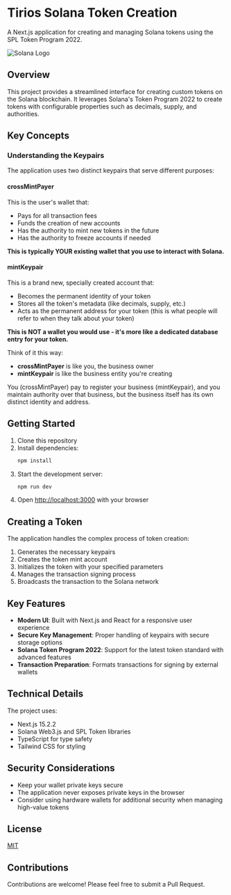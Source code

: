 # Tirios Solana Token Creation

A Next.js application for creating and managing Solana tokens using the SPL Token Program 2022.

![Solana Logo](https://solana.com/_next/image?url=%2F_next%2Fstatic%2Fmedia%2Flogotype.e4df684f.svg&w=256&q=75)

## Overview

This project provides a streamlined interface for creating custom tokens on the Solana blockchain. It leverages Solana's Token Program 2022 to create tokens with configurable properties such as decimals, supply, and authorities.

## Key Concepts

### Understanding the Keypairs

The application uses two distinct keypairs that serve different purposes:

#### crossMintPayer

This is the user's wallet that:
- Pays for all transaction fees
- Funds the creation of new accounts
- Has the authority to mint new tokens in the future
- Has the authority to freeze accounts if needed

**This is typically YOUR existing wallet that you use to interact with Solana.**

#### mintKeypair

This is a brand new, specially created account that:
- Becomes the permanent identity of your token
- Stores all the token's metadata (like decimals, supply, etc.)
- Acts as the permanent address for your token (this is what people will refer to when they talk about your token)

**This is NOT a wallet you would use - it's more like a dedicated database entry for your token.**

Think of it this way:
- **crossMintPayer** is like you, the business owner
- **mintKeypair** is like the business entity you're creating

You (crossMintPayer) pay to register your business (mintKeypair), and you maintain authority over that business, but the business itself has its own distinct identity and address.

## Getting Started

1. Clone this repository
2. Install dependencies:
   ```bash
   npm install
   ```
3. Start the development server:
   ```bash
   npm run dev
   ```
4. Open [http://localhost:3000](http://localhost:3000) with your browser

## Creating a Token

The application handles the complex process of token creation:

1. Generates the necessary keypairs
2. Creates the token mint account
3. Initializes the token with your specified parameters
4. Manages the transaction signing process
5. Broadcasts the transaction to the Solana network

## Key Features

- **Modern UI**: Built with Next.js and React for a responsive user experience
- **Secure Key Management**: Proper handling of keypairs with secure storage options
- **Solana Token Program 2022**: Support for the latest token standard with advanced features
- **Transaction Preparation**: Formats transactions for signing by external wallets

## Technical Details

The project uses:
- Next.js 15.2.2
- Solana Web3.js and SPL Token libraries
- TypeScript for type safety
- Tailwind CSS for styling

## Security Considerations

- Keep your wallet private keys secure
- The application never exposes private keys in the browser
- Consider using hardware wallets for additional security when managing high-value tokens

## License

[MIT](LICENSE)

## Contributions

Contributions are welcome! Please feel free to submit a Pull Request.
